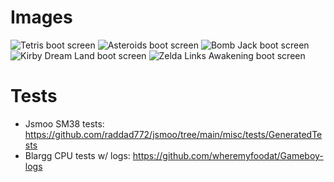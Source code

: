 # Images

![Tetris boot screen](https://github.com/ysawyers/emufun/blob/main/gb/imgs/tetris-boot-screen.png "Tetris")
![Asteroids boot screen](https://github.com/ysawyers/emufun/blob/main/gb/imgs/asteroids-boot-screen.png "Asteroids")
![Bomb Jack boot screen](https://github.com/ysawyers/emufun/blob/main/gb/imgs/bombjack-boot-screen.png "Bomb Jack")
![Kirby Dream Land boot screen](https://github.com/ysawyers/emufun/blob/main/gb/imgs/kirby-boot-screen.png "Kirby Dream Land")
![Zelda Links Awakening boot screen](https://github.com/ysawyers/emufun/blob/main/gb/imgs/zelda-boot-screen.png "Zelda Links Awakening")

# Tests

- Jsmoo SM38 tests: https://github.com/raddad772/jsmoo/tree/main/misc/tests/GeneratedTests
- Blargg CPU tests w/ logs: https://github.com/wheremyfoodat/Gameboy-logs
